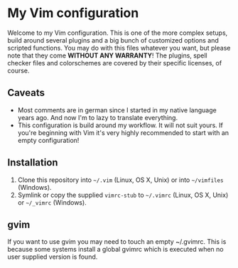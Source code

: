 # My Vim configuration

Welcome to my Vim configuration. This is one of the more complex setups,
build around several plugins and a big bunch of customized options and
scripted functions. You may do with this files whatever you want, but
please note that they come **WITHOUT ANY WARRANTY**! The plugins, spell
checker files and colorschemes are covered by their specific licenses,
of course.

## Caveats
* Most comments are in german since I started in my native language
  years ago. And now I'm to lazy to translate everything.
* This configuration is build around my workflow. It will not suit
  yours. If you're beginning with Vim it's very highly recommended to
  start with an empty configuration!

## Installation
1. Clone this repository into `~/.vim` (Linux, OS X, Unix) or into
   `~/vimfiles` (Windows).
2. Symlink or copy the supplied `vimrc-stub` to `~/.vimrc` (Linux, OS X,
   Unix) or `~/_vimrc` (Windows).

## gvim
If you want to use gvim you may need to touch an empty ~/.gvimrc. This
is because some systems install a global gvimrc which is executed when
no user supplied version is found.
